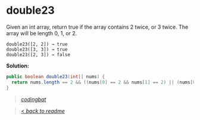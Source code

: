 # double23

Given an int array, return true if the array contains 2 twice, or 3 twice. The array will be length 0, 1, or 2.

```
double23([2, 2]) → true
double23([3, 3]) → true
double23([2, 3]) → false
```

**Solution:**

```java
public boolean double23(int[] nums) {
  return nums.length == 2 && ((nums[0] == 2 && nums[1] == 2) || (nums[0] == 3 && nums[1] == 3));
}
```

> _[codingbat](http://codingbat.com/prob/p145365)_

> [< _back to readme_](FINDREPLACEREADME)